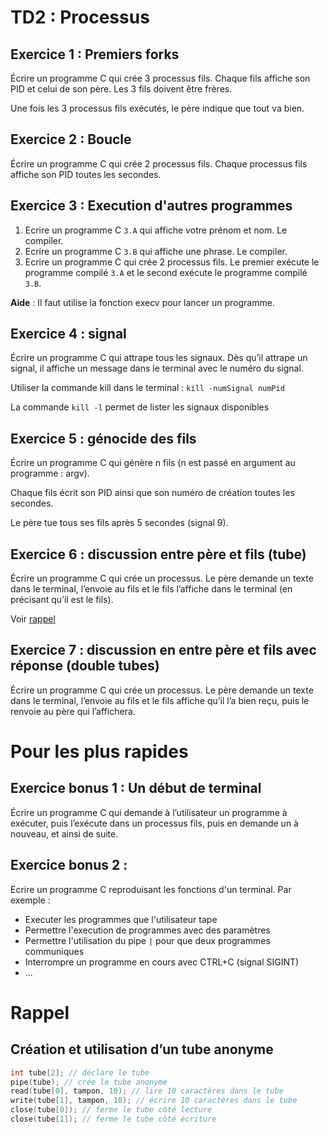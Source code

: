 # TD2 : Processus

## Exercice 1 : Premiers forks

Écrire un programme C qui crée 3 processus fils. Chaque fils affiche son PID et celui de son père. Les 3 fils doivent être frères.

Une fois les 3 processus fils exécutés, le père indique que tout va bien.

## Exercice 2 : Boucle

Écrire un programme C qui crée 2 processus fils. Chaque processus fils affiche son PID
toutes les secondes.

## Exercice 3 : Execution d'autres programmes

1. Ecrire un programme C `3.A` qui affiche votre prénom et nom. Le compiler.
2. Ecrire un programme C `3.B` qui affiche une phrase. Le compiler.
3. Ecrire un programme C qui crée 2 processus fils. Le premier exécute le programme compilé `3.A` et le second exécute le programme compilé `3.B`.

**Aide** : Il faut utilise la fonction execv pour lancer un programme.

## Exercice 4 : signal

Écrire un programme C qui attrape tous les signaux. Dès qu’il attrape un signal, il affiche un
message dans le terminal avec le numéro du signal.

Utiliser la commande kill dans le terminal : `kill -numSignal numPid`

La commande `kill -l` permet de lister les signaux disponibles

## Exercice 5 : génocide des fils

Écrire un programme C qui génère n fils (n est passé en argument au programme : argv).

Chaque fils écrit son PID ainsi que son numéro de création toutes les secondes.

Le père tue tous ses fils après 5 secondes (signal 9).

## Exercice 6 : discussion entre père et fils (tube)

Écrire un programme C qui crée un processus. Le père demande un texte dans le terminal, l’envoie au fils et le fils l’affiche dans le terminal (en précisant qu’il est le fils).

Voir [rappel](#rappel)

## Exercice 7 : discussion en entre père et fils avec réponse (double tubes)

Écrire un programme C qui crée un processus. Le père demande un texte dans le terminal, l’envoie au fils et le fils affiche qu’il l’a bien reçu, puis le renvoie au père qui l’affichera.

# Pour les plus rapides

## Exercice bonus 1 : Un début de terminal

Écrire un programme C qui demande à l’utilisateur un programme à exécuter, puis l’exécute dans un processus fils, puis en demande un à nouveau, et ainsi de suite.

## Exercice bonus 2 :

Ecrire un programme C reproduisant les fonctions d'un terminal. Par exemple :

* Executer les programmes que l'utilisateur tape
* Permettre l'execution de programmes avec des paramètres
* Permettre l'utilisation du pipe `|` pour que deux programmes communiques
* Interrompre un programme en cours avec CTRL+C (signal SIGINT)
* ...

# Rappel

## Création et utilisation d’un tube anonyme

```c
int tube[2]; // déclare le tube
pipe(tube); // crée le tube anonyme
read(tube[0], tampon, 10); // lire 10 caractères dans le tube
write(tube[1], tampon, 10); // écrire 10 caractères dans le tube
close(tube[0]); // ferme le tube côté lecture
close(tube[1]); // ferme le tube côté écriture
```

